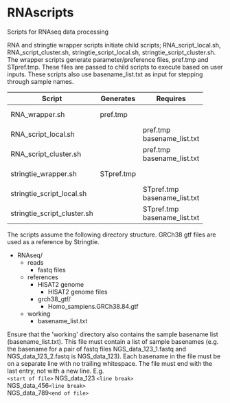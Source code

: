# RNAscripts
Scripts for RNAseq data processing

RNA and stringtie wrapper scripts initiate child scripts; RNA_script_local.sh, RNA_script_cluster.sh, stringtie_script_local.sh, stringtie_script_cluster.sh. The wrapper scripts generate parameter/preference files, pref.tmp and STpref.tmp. These files are passed to child scripts to execute based on user inputs. These scripts also use basename_list.txt as input for stepping through sample names.

Script | Generates | Requires
--- | --- | ---
RNA_wrapper.sh | pref.tmp | <br/><br/>
RNA_script_local.sh |  | pref.tmp <br/> basename_list.txt
RNA_script_cluster.sh |  | pref.tmp <br/> basename_list.txt
stringtie_wrapper.sh | STpref.tmp | <br/><br/>
stringtie_script_local.sh |  | STpref.tmp <br/> basename_list.txt
stringtie_script_cluster.sh |  | STpref.tmp <br/> basename_list.txt

The scripts assume the following directory structure. GRCh38 gtf files are used as a reference by Stringtie.

* RNAseq/  
  * reads
    * fastq files
  * references
    * HISAT2 genome
      * HISAT2 genome files
    * grch38_gtf/
      * Homo_sampiens.GRCh38.84.gtf
  * working
    * basename_list.txt

Ensure that the 'working' directory also contains the sample basename list (basename_list.txt).
This file must contain a list of sample basenames (e.g. the basename for a pair of fastq files NGS_data_123_1.fastq and NGS_data_123_2.fastq is NGS_data_123).
Each basename in the file must be on a separate line with no trailing whitespace. The file must end with the last entry, not with a new line. E.g. <br/>
`<start of file>` NGS_data_123 `<line break>`<br/>
NGS_data_456`<line break>`<br/>
NGS_data_789`<end of file>`
